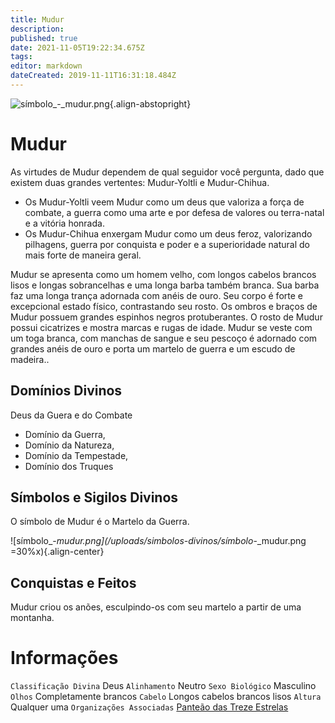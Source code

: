 ```yaml
---
title: Mudur
description: 
published: true
date: 2021-11-05T19:22:34.675Z
tags: 
editor: markdown
dateCreated: 2019-11-11T16:31:18.484Z
---
```


<!-- SUBTITLE: Deus da Guera e do Combate -->
![símbolo_-_mudur.png](/uploads/simbolos-divinos/símbolo_-_mudur.png){.align-abstopright}

# Mudur
As virtudes de Mudur dependem de qual seguidor você pergunta, dado que existem duas grandes vertentes: Mudur-Yoltli e Mudur-Chihua.
* Os Mudur-Yoltli veem Mudur como um deus que valoriza a força de combate, a guerra como uma arte e por defesa de valores ou terra-natal e a vitória honrada.
* Os Mudur-Chihua enxergam Mudur como um deus feroz, valorizando pilhagens, guerra por conquista e poder e a superioridade natural do mais forte de maneira geral. 

Mudur se apresenta como um homem velho, com longos cabelos brancos lisos e longas sobrancelhas e uma longa barba também branca. Sua barba faz uma longa trança adornada com anéis de ouro. Seu corpo é forte e excepcional estado físico, contrastando seu rosto. Os ombros e braços de Mudur possuem grandes espinhos negros protuberantes. O rosto de Mudur possui cicatrizes e mostra marcas e rugas de idade. Mudur se veste com um toga branca, com manchas de sangue e seu pescoço é adornado com grandes anéis de ouro e porta um martelo de guerra e um escudo de madeira..

## Domínios Divinos
Deus da Guera e do Combate 
* Domínio da Guerra, 
* Domínio da Natureza, 
* Domínio da Tempestade, 
* Domínio dos Truques

## Símbolos e Sigilos Divinos
O símbolo de Mudur é o Martelo da Guerra.

![símbolo_-_mudur.png](/uploads/simbolos-divinos/símbolo_-_mudur.png =30%x){.align-center}

## Conquistas e Feitos
Mudur criou os anões, esculpindo-os com seu martelo a partir de uma montanha.

# Informações
`Classificação Divina` Deus
`Alinhamento` Neutro
`Sexo Biológico` Masculino 
`Olhos` Completamente brancos
`Cabelo` Longos cabelos brancos lisos
`Altura` Qualquer uma 
`Organizações Associadas` [Panteão das Treze Estrelas](/divindades/panteao-das-treze-estrelas#panteao-das-treze-estrelas)

